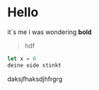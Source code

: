 # Hello
it´s me
i was wondering **bold**
>hdf
```js
let x = 0
deine oide stinkt
```
daksjfhaksdjhfrgrg

